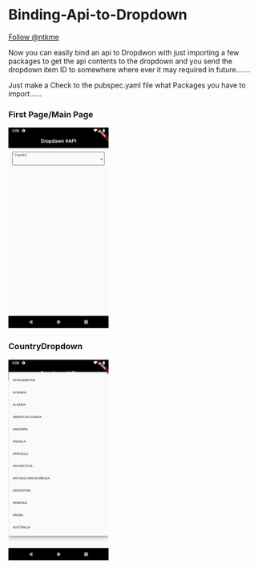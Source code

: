 # Binding-Api-to-Dropdown

<!-- Place this tag where you want the button to render. -->
<a class="github-button" href="https://github.com/ntkme" data-size="large" aria-label="Follow @ntkme on GitHub">Follow @ntkme</a>

<body>
      <!-- Place this tag in your head or just before your close body tag. -->
<script async defer src="https://buttons.github.io/buttons.js"></script>
      </body>
      
Now you can easily bind an api to Dropdwon with just importing a few packages to get the api contents to the dropdown and you send the dropdown item ID to somewhere where ever it may required in future.......

Just make a Check to the pubspec.yaml file what Packages you have to import......

  <h3>First Page/Main Page</h3> 
<img src="https://github.com/neon97/Binding-Api-to-Dropdown/blob/master/Screenshots/Screenshot_1563179903.png?raw=true"  width="200" >
</img>

  <h3>CountryDropdown</h3> 
<img src="https://github.com/neon97/Binding-Api-to-Dropdown/blob/master/Screenshots/Screenshot_1563179910.png?raw=true"  width="200" >
 
</img>
